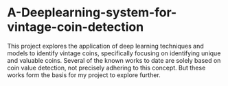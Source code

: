 # A-Deeplearning-system-for-vintage-coin-detection
This project explores the application of deep learning techniques and models to identify vintage coins, specifically focusing on identifying unique and valuable coins. Several of the known works to date are solely based on coin value detection, not precisely adhering to this concept. But these works form the basis for my project to explore further.
